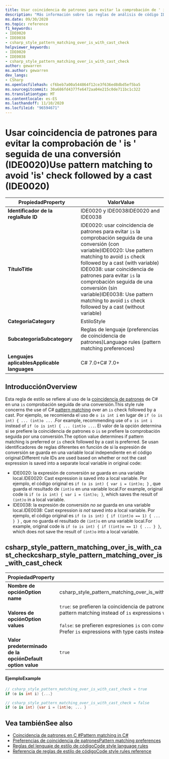 ```yaml
---
title: Usar coincidencia de patrones para evitar la comprobación de ' is ' seguida de una conversión (IDE0020 y IDE0038)
description: "Más información sobre las reglas de análisis de código IDE0020 y IDE0038: usar la coincidencia de patrones para evitar la comprobación de ' is ' seguida de una conversión"
ms.date: 09/30/2020
ms.topic: reference
f1_keywords:
- IDE0020
- IDE0038
- csharp_style_pattern_matching_over_is_with_cast_check
helpviewer_keywords:
- IDE0020
- IDE0038
- csharp_style_pattern_matching_over_is_with_cast_check
author: gewarren
ms.author: gewarren
dev_langs:
- CSharp
ms.openlocfilehash: cf6beb7a00a544864f12ce3f636ed8dbd5ef5ba5
ms.sourcegitcommit: 30a686fd4377fe6472aa04e215c0de711bc1c322
ms.translationtype: MT
ms.contentlocale: es-ES
ms.lasthandoff: 11/10/2020
ms.locfileid: "96594671"
---
```

# <a name="use-pattern-matching-to-avoid-is-check-followed-by-a-cast-ide0020"></a><span data-ttu-id="046b6-103">Usar coincidencia de patrones para evitar la comprobación de ' is ' seguida de una conversión (IDE0020)</span><span class="sxs-lookup"><span data-stu-id="046b6-103">Use pattern matching to avoid 'is' check followed by a cast (IDE0020)</span></span>

|<span data-ttu-id="046b6-104">Propiedad</span><span class="sxs-lookup"><span data-stu-id="046b6-104">Property</span></span>|<span data-ttu-id="046b6-105">Valor</span><span class="sxs-lookup"><span data-stu-id="046b6-105">Value</span></span>|
|-|-|
| <span data-ttu-id="046b6-106">**Identificador de la regla**</span><span class="sxs-lookup"><span data-stu-id="046b6-106">**Rule ID**</span></span> | <span data-ttu-id="046b6-107">IDE0020 y IDE0038</span><span class="sxs-lookup"><span data-stu-id="046b6-107">IDE0020 and IDE0038</span></span> |
| <span data-ttu-id="046b6-108">**Título**</span><span class="sxs-lookup"><span data-stu-id="046b6-108">**Title**</span></span> | <span data-ttu-id="046b6-109">IDE0020: usar coincidencia de patrones para evitar `is` la comprobación seguida de una conversión (con variable)</span><span class="sxs-lookup"><span data-stu-id="046b6-109">IDE0020: Use pattern matching to avoid `is` check followed by a cast (with variable)</span></span><br/> <span data-ttu-id="046b6-110">IDE0038: usar coincidencia de patrones para evitar `is` la comprobación seguida de una conversión (sin variable)</span><span class="sxs-lookup"><span data-stu-id="046b6-110">IDE0038: Use pattern matching to avoid `is` check followed by a cast (without variable)</span></span> |
| <span data-ttu-id="046b6-111">**Categoría**</span><span class="sxs-lookup"><span data-stu-id="046b6-111">**Category**</span></span> | <span data-ttu-id="046b6-112">Estilo</span><span class="sxs-lookup"><span data-stu-id="046b6-112">Style</span></span> |
| <span data-ttu-id="046b6-113">**Subcategoría**</span><span class="sxs-lookup"><span data-stu-id="046b6-113">**Subcategory**</span></span> | <span data-ttu-id="046b6-114">Reglas de lenguaje (preferencias de coincidencia de patrones)</span><span class="sxs-lookup"><span data-stu-id="046b6-114">Language rules (pattern matching preferences)</span></span> |
| <span data-ttu-id="046b6-115">**Lenguajes aplicables**</span><span class="sxs-lookup"><span data-stu-id="046b6-115">**Applicable languages**</span></span> | <span data-ttu-id="046b6-116">C# 7.0+</span><span class="sxs-lookup"><span data-stu-id="046b6-116">C# 7.0+</span></span> |

## <a name="overview"></a><span data-ttu-id="046b6-117">Introducción</span><span class="sxs-lookup"><span data-stu-id="046b6-117">Overview</span></span>

<span data-ttu-id="046b6-118">Esta regla de estilo se refiere al uso de la [coincidencia de patrones](../../../csharp/pattern-matching.md) de C# en una `is` comprobación seguida de una conversión.</span><span class="sxs-lookup"><span data-stu-id="046b6-118">This style rule concerns the use of C# [pattern matching](../../../csharp/pattern-matching.md) over an `is` check followed by a cast.</span></span> <span data-ttu-id="046b6-119">Por ejemplo, se recomienda el uso de `o is int i` en lugar de `if (o is int) { ... (int)o ...` .</span><span class="sxs-lookup"><span data-stu-id="046b6-119">For example, recommending use of `o is int i` instead of `if (o is int) { ... (int)o ...`.</span></span> <span data-ttu-id="046b6-120">El valor de la opción determina si se prefiere la coincidencia de patrones o `is` se prefiere la comprobación seguida por una conversión.</span><span class="sxs-lookup"><span data-stu-id="046b6-120">The option value determines if pattern matching is preferred or `is` check followed by a cast is preferred.</span></span> <span data-ttu-id="046b6-121">Se usan identificadores de reglas diferentes en función de si la expresión de conversión se guarda en una variable local independiente en el código original:</span><span class="sxs-lookup"><span data-stu-id="046b6-121">Different rule IDs are used based on whether or not the cast expression is saved into a separate local variable in original code:</span></span>

- <span data-ttu-id="046b6-122">IDE0020: la expresión de conversión _se_ guarda en una variable local.</span><span class="sxs-lookup"><span data-stu-id="046b6-122">IDE0020: Cast expression _is_ saved into a local variable.</span></span> <span data-ttu-id="046b6-123">Por ejemplo, el código original es `if (o is int) { var i = (int)o; }` , que guarda el resultado de `(int)o` en una variable local.</span><span class="sxs-lookup"><span data-stu-id="046b6-123">For example, original code is `if (o is int) { var i = (int)o; }`, which saves the result of `(int)o` in a local variable.</span></span>
- <span data-ttu-id="046b6-124">IDE0038: la expresión de conversión _no se_ guarda en una variable local.</span><span class="sxs-lookup"><span data-stu-id="046b6-124">IDE0038: Cast expression _is not_ saved into a local variable.</span></span> <span data-ttu-id="046b6-125">Por ejemplo, el código original es `if (o is int) { if ((int)o == 1) { ... } }` , que no guarda el resultado de `(int)o` en una variable local.</span><span class="sxs-lookup"><span data-stu-id="046b6-125">For example, original code is `if (o is int) { if ((int)o == 1) { ... } }`, which does not save the result of `(int)o` into a local variable.</span></span>

## <a name="csharp_style_pattern_matching_over_is_with_cast_check"></a><span data-ttu-id="046b6-126">csharp_style_pattern_matching_over_is_with_cast_check</span><span class="sxs-lookup"><span data-stu-id="046b6-126">csharp_style_pattern_matching_over_is_with_cast_check</span></span>

|<span data-ttu-id="046b6-127">Propiedad</span><span class="sxs-lookup"><span data-stu-id="046b6-127">Property</span></span>|<span data-ttu-id="046b6-128">Valor</span><span class="sxs-lookup"><span data-stu-id="046b6-128">Value</span></span>|
|-|-|
| <span data-ttu-id="046b6-129">**Nombre de opción**</span><span class="sxs-lookup"><span data-stu-id="046b6-129">**Option name**</span></span> | <span data-ttu-id="046b6-130">csharp_style_pattern_matching_over_is_with_cast_check</span><span class="sxs-lookup"><span data-stu-id="046b6-130">csharp_style_pattern_matching_over_is_with_cast_check</span></span>
| <span data-ttu-id="046b6-131">**Valores de opción**</span><span class="sxs-lookup"><span data-stu-id="046b6-131">**Option values**</span></span> | <span data-ttu-id="046b6-132">`true`: se prefieren la coincidencia de patrones en lugar de expresiones `is` con conversiones de tipo.</span><span class="sxs-lookup"><span data-stu-id="046b6-132">`true` - Prefer pattern matching instead of `is` expressions with type casts</span></span><br /><br /><span data-ttu-id="046b6-133">`false`: se prefieren expresiones `is` con conversiones de tipo en lugar de la coincidencia de patrones.</span><span class="sxs-lookup"><span data-stu-id="046b6-133">`false` - Prefer `is` expressions with type casts instead of pattern matching</span></span> |
| <span data-ttu-id="046b6-134">**Valor predeterminado de la opción**</span><span class="sxs-lookup"><span data-stu-id="046b6-134">**Default option value**</span></span> | `true` |

#### <a name="example"></a><span data-ttu-id="046b6-135">Ejemplo</span><span class="sxs-lookup"><span data-stu-id="046b6-135">Example</span></span>

```csharp
// csharp_style_pattern_matching_over_is_with_cast_check = true
if (o is int i) {...}

// csharp_style_pattern_matching_over_is_with_cast_check = false
if (o is int) {var i = (int)o; ... }
```

## <a name="see-also"></a><span data-ttu-id="046b6-136">Vea también</span><span class="sxs-lookup"><span data-stu-id="046b6-136">See also</span></span>

- [<span data-ttu-id="046b6-137">Coincidencia de patrones en C #</span><span class="sxs-lookup"><span data-stu-id="046b6-137">Pattern matching in C#</span></span>](../../../csharp/pattern-matching.md)
- [<span data-ttu-id="046b6-138">Preferencias de coincidencia de patrones</span><span class="sxs-lookup"><span data-stu-id="046b6-138">Pattern matching preferences</span></span>](pattern-matching-preferences.md)
- [<span data-ttu-id="046b6-139">Reglas del lenguaje de estilo de código</span><span class="sxs-lookup"><span data-stu-id="046b6-139">Code style language rules</span></span>](language-rules.md)
- [<span data-ttu-id="046b6-140">Referencia de reglas de estilo de código</span><span class="sxs-lookup"><span data-stu-id="046b6-140">Code style rules reference</span></span>](index.md)
